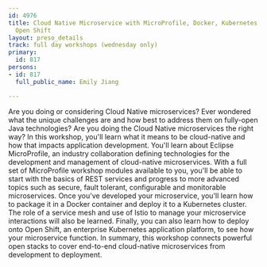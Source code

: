 ```yaml
---
id: 4976
title: Cloud Native Microservice with MicroProfile, Docker, Kubernetes, Istio and
  Open Shift
layout: preso_details
track: full day workshops (wednesday only)
primary:
  id: 817
persons:
- id: 817
  full_public_name: Emily Jiang

---
```

Are you doing or considering Cloud Native microservices? Ever wondered what the unique challenges are and how best to address them on fully-open Java technologies? Are you doing the Cloud Native microservices the right way? In this workshop, you'll learn what it means to be cloud-native and how that impacts application development. You'll learn about Eclipse MicroProfile, an industry collaboration defining technologies for the development and management of cloud-native microservices. With a full set of MicroProfile workshop modules available to you, you'll be able to start with the basics of REST services and progress to more advanced topics such as secure, fault tolerant, configurable and monitorable microservices.
Once you've developed your microservice, you'll learn how to package it in a Docker container and deploy it to a Kubernetes cluster. The role of a service mesh and use of Istio to manage your microservice interactions will also be learned. Finally, you can also learn how to deploy onto Open Shift, an enterprise Kubernetes application platform, to see how your microservice function.  In summary, this workshop connects powerful open stacks to cover end-to-end cloud-native microservices from development to deployment.